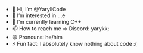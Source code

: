 - 👋 Hi, I’m @YaryllCode
- 👀 I’m interested in ...e
- 🌱 I’m currently learning C++
- 📫 How to reach me => Discord: yarykk;
- 😄 Pronouns: he/him
- ⚡ Fun fact: I absolutely know nothing about code :(

<!---
YaryllCode/YaryllCode is a ✨ special ✨ repository because its `README.md` (this file) appears on your GitHub profile.
You can click the Preview link to take a look at your changes.
--->
